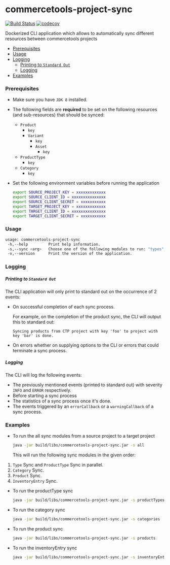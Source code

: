 # commercetools-project-sync
[![Build Status](https://travis-ci.org/commercetools/commercetools-project-sync.svg?branch=master)](https://travis-ci.org/commercetools/commercetools-project-sync)
[![codecov](https://codecov.io/gh/commercetools/commercetools-project-sync/branch/master/graph/badge.svg)](https://codecov.io/gh/commercetools/commercetools-project-sync)

Dockerized CLI application which allows to automatically sync different resources between commercetools projects

<!-- START doctoc generated TOC please keep comment here to allow auto update -->
<!-- DON'T EDIT THIS SECTION, INSTEAD RE-RUN doctoc TO UPDATE -->


- [Prerequisites](#prerequisites)
- [Usage](#usage)
- [Logging](#logging)
    - [Printing to `Standard Out`](#printing-to-standard-out)
    - [Logging](#logging-1)
- [Examples](#examples)

<!-- END doctoc generated TOC please keep comment here to allow auto update -->


### Prerequisites
 
 - Make sure you have `JDK 8` installed.
 - The following fields are **required** to be set on the following resources (and sub-resources) that should be synced:
    - `Product`
        - `key`
        - `Variant`
            - `key`
            - `Asset`
                - `key`
    - `ProductType`
        - `key`
    - `Category`
        - `key`         
 
 - Set the following environment variables before running the application
   ```bash
   export SOURCE_PROJECT_KEY = xxxxxxxxxxxxx
   export SOURCE_CLIENT_ID = xxxxxxxxxxxxxxx
   export SOURCE_CLIENT_SECRET = xxxxxxxxxxx
   export TARGET_PROJECT_KEY = xxxxxxxxxxxxx
   export TARGET_CLIENT_ID = xxxxxxxxxxxxxxx
   export TARGET_CLIENT_SECRET = xxxxxxxxxxx
   ```

### Usage

   ```bash
   usage: commercetools-project-sync
    -h,--help         Print help information.
    -s,--sync <arg>   Choose one of the following modules to run: "types", "productTypes", "categories", "products", "inventoryEntries" or "all" (will run all the modules).
    -v,--version      Print the version of the application.
   ```
   
### Logging

##### Printing to `Standard Out`
The CLI application will only print to standard out on the occurrence of 2 events:

- On successful completion of each sync process. 

    For example, on the completion of the product sync, the CLI will output this to standard out:
    ```
    Syncing products from CTP project with key 'foo' to project with key 'bar' is done.
    ```
- On errors whether on supplying options to the CLI or errors that could terminate a sync process.

##### Logging
The CLI will log the following events:

- The previously mentioned events (printed to standard out) with severity `INFO` and `ERROR` respectively.
- Before starting a sync process 
- The statistics of a sync process once it's done.
- The events triggered by an `errorCallback` or a `warningCallback` of a sync process.
      

### Examples   
 - To run the all sync modules from a source project to a target project
   ```bash
   java -jar build/libs/commercetools-project-sync.jar -s all
   ```
   This will run the following sync modules in the given order:
 1. `Type` Sync and `ProductType` Sync in parallel.
 2. `Category` Sync.
 3. `Product` Sync.
 4. `InventoryEntry` Sync.

 - To run the productType sync
   ```bash
   java -jar build/libs/commercetools-project-sync.jar -s productTypes
   ```  
    
- To run the category sync
   ```bash
   java -jar build/libs/commercetools-project-sync.jar -s categories
   ```  
   
- To run the product sync
   ```bash
   java -jar build/libs/commercetools-project-sync.jar -s products
   ```  
    
- To run the inventoryEntry sync
   ```bash
   java -jar build/libs/commercetools-project-sync.jar -s inventoryEntries
   ```     
   

